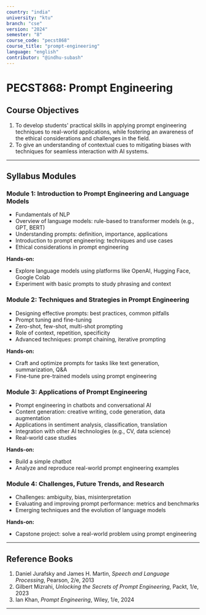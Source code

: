 ```yaml
---
country: "india"
university: "ktu"
branch: "cse"
version: "2024"
semester: "8"
course_code: "pecst868"
course_title: "prompt-engineering"
language: "english"
contributor: "@indhu-subash"
---
```


# PECST868: Prompt Engineering

## Course Objectives

1. To develop students' practical skills in applying prompt engineering techniques to real-world applications, while fostering an awareness of the ethical considerations and challenges in the field.  
2. To give an understanding of contextual cues to mitigating biases with techniques for seamless interaction with AI systems.

---

## Syllabus Modules

### Module 1: Introduction to Prompt Engineering and Language Models  
- Fundamentals of NLP  
- Overview of language models: rule-based to transformer models (e.g., GPT, BERT)  
- Understanding prompts: definition, importance, applications  
- Introduction to prompt engineering: techniques and use cases  
- Ethical considerations in prompt engineering  

**Hands-on:**  
- Explore language models using platforms like OpenAI, Hugging Face, Google Colab  
- Experiment with basic prompts to study phrasing and context  

### Module 2: Techniques and Strategies in Prompt Engineering  
- Designing effective prompts: best practices, common pitfalls  
- Prompt tuning and fine-tuning  
- Zero-shot, few-shot, multi-shot prompting  
- Role of context, repetition, specificity  
- Advanced techniques: prompt chaining, iterative prompting  

**Hands-on:**  
- Craft and optimize prompts for tasks like text generation, summarization, Q&A  
- Fine-tune pre-trained models using prompt engineering  

### Module 3: Applications of Prompt Engineering  
- Prompt engineering in chatbots and conversational AI  
- Content generation: creative writing, code generation, data augmentation  
- Applications in sentiment analysis, classification, translation  
- Integration with other AI technologies (e.g., CV, data science)  
- Real-world case studies  

**Hands-on:**  
- Build a simple chatbot  
- Analyze and reproduce real-world prompt engineering examples  

### Module 4: Challenges, Future Trends, and Research  
- Challenges: ambiguity, bias, misinterpretation  
- Evaluating and improving prompt performance: metrics and benchmarks  
- Emerging techniques and the evolution of language models  

**Hands-on:**  
- Capstone project: solve a real-world problem using prompt engineering  

---

## Reference Books

1. Daniel Jurafsky and James H. Martin, *Speech and Language Processing*, Pearson, 2/e, 2013  
2. Gilbert Mizrahi, *Unlocking the Secrets of Prompt Engineering*, Packt, 1/e, 2023  
3. Ian Khan, *Prompt Engineering*, Wiley, 1/e, 2024  

---

  
